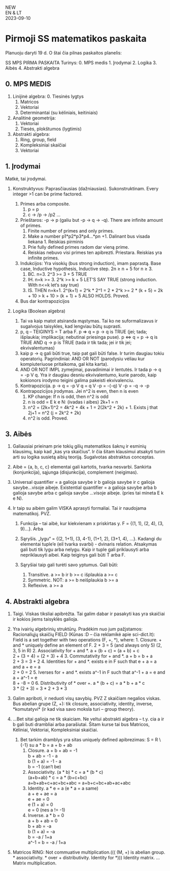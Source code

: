 NEW  
EN & LT  
2023-09-10

# Pirmoji SS matematikos paskaita

Planuoju daryti 19 d. O štai čia pilnas paskaitos planelis:

SS MPS PIRMA PASKAITA
Turinys: 0. MPS medis 1. Įrodymai 2. Logika 3. Aibės 4. Abstrakti algebra

## 0. MPS MEDIS

1. Linijinė algebra: 0. Tiesinės lygtys
   1. Matricos
   2. Vektoriai
   3. Determinantai (su kėliniais, keitiniais)
2. Analitinė geometrija:
   1. Vektoriai
   2. Tiesės, plokštumos (lygtimis)
3. Abstrakti algebra:
   1. Ring, group, field
   2. Kompleksiniai skaičiai
   3. Vektoriai

## 1. Įrodymai

Matkė, tai įrodymai.

1. Konstruktyvus: Paprasčiausias (dažniausias). Sukonstruktinam. Every integer >1 can be prime factored.

   1. Primes arba composite.
      1. p = p
      2. c -> /p -> /p2 …
   2. Prieštaros: -p -> p (galiu but -p -> q -> -q). There are infinite amount of primes.
      1. Finite number of primes and only primes.
      2. Make a number p1\*p2\*p3\*p4...\*pn +1. Dalinant bus visada liekana 1. Reiskias pirminis
      3. Prie fully defined primes radom dar vieną prime.
      4. Reiskias nebuvo visi primes ten apibrezti. Priestara. Reiskias yra infinite primes.
   3. Indukcijos: Yra visokių (bus strong induction), imam paprastą. Base case, Inductive hypothesis, Inductive step. 2n ≥ n + 5 for n ≥ 3.
      1. BC. n=3. 2^3 >= 3 + 5 TRUE
      2. IH. n=k >= 3. 2^k >= k + 5 LET‘S SAY TRUE (strong induction. With n<=k let‘s say true)
      3. IS. THEN n=k+1. 2^(k+1) = 2^k \* 2^1 = 2 \* 2^k >= 2 \* (k + 5) = 2k + 10 > k + 10 > (k + 1) + 5 ALSO HOLDS. Proved.
   4. Bus dar kontrapozicijos

2. Logika (Boolean algebra)

   1. Tai va kaip matot atsiranda mąstymas. Tai ko ne suformalizavus ir sugalvojus taisykles, kad lengviau būtų suprasti.
   2. p, q – TEIGINYS = T arba F. p => q = p -> q is TRUE (jei; tada; išplaukia; implikacija; nebutinai priesinga puse). p <=> q = p -> q is TRUE AND q -> p is TRUE (tada ir tik tada; jei ir tik jei; ekvivalentumas)
   3. kaip p -> q gali būti true, taip pat gali būti false. Ir turim daugiau tokiu operatorių. Pagrindiniai: AND OR NOT (parodysiu vėliau kur kompiuteriuose pritaikoma, gal kita karta).
   4. AND OR NOT IMPL zymejimai, pavadinimai ir lentutės. Ir tada p -> q = -p V q. Yra ir daugiau desniu ekvivalentumo, kurie parodo, kaip kokionors irodymo teigini galima pakeisti ekvivalenciu.
   5. Kontrapozicija. p -> q = -p V q = q V -p = -(-q) V -p = -q -> -p
   6. Kontrapozicijos įrodymas. Jei n^2 is even, then n is even
      1. KP change: If n is odd, then n^2 is odd
      2. n is odd = E k e N: (ivadas i aibes) 2k+1 = n
      3. n^2 = (2k+1)^2 = 4k^2 + 4k + 1 = 2(2k^2 + 2k) + 1. Exists j that 2j+1 = n^2 (j = 2k^2 + 2k)
      4. n^2 is odd. Proved.

## 3. Aibės

1. Galiausiai prieinam prie tokių gilių matematikos šaknų ir esminių klausimų, kaip kad „kas yra skaičius“. Ir čia šitam klausimui atsakyti turim arti su logika susietą aibių teoriją. Sugalvotas abstraktus conceptas.
2. Aibė = {a, b, c, c} elementai gali kartotis, tvarka nesvarbi. Sankirta (konjunkcija), sąjunga (disjunkcija), complement (neigimas).
3. Universal quantifier = a galioja savybe ir b galioja savybe ir c galioja savybe…visoje aibeje. Existential quantifier = a galioja savybe arba b galioja savybe arba c galioja savybe …visoje aibeje. (pries tai mineta E k e N).
4. Ir taip su aibėm galim VISKA aprasyti formaliai. Tai ir naudojama matematikoj. PVZ.

   1. Funkcija – tai aibė, kur kiekvienam x priskirtas y. F = {(1, 1), (2, 4), (3, 9)…}. Arba

   2. Sąryšis. „lygu“ = {(2, 1+1), (3, 4-1), (1+1, 2), (3+1, 4), …}. Kadangi du elementai tuple’e (eil tvarka svarbi) - dvinaris relation. Atsakymas gali buti tik lygu arba nelygu. Kaip ir tuple gali priklausyti arba nepriklausyti aibei. Kaip teiginys gali būti T arba F.
   3. Sąryšiai taip gali turėti savo yptumus. Gali būti:
      1. Transitive. a >= b ir b >= c išplaukia a >= c
      2. Symmetric. NOT: a >= b neišplaukia b >= a
      3. Reflexive. a >= a

## 4. Abstrakti algebra

1. Taigi. Viskas tiksliai apibrėžta. Tai galim dabar ir pasakyti kas yra skaičiai ir kokios jiems taisyklės galioja.
2. Yra ivairių algebrinių struktūrų. Pradėkim nuo jum pažįstamos: Racionaliųjų skaičių FIELD (Kūnas :D – čia reklamikė apie sci-dict.lt):
   Field is a set together with two operations (F, +, \*), where: 1. Closure. + and \* uniquely define an element of F.
   2 + 3 = 5 (and always only 5) (2, 3, 5 in R) 2. Associativity for + and \*. a + (b + c) = (a + b) + c  
   2 + (3 + 4) = (2 + 3) + 4 3. Commutativity for + and \*. a + b = b + a  
   2 + 3 = 3 + 2 4. Identities for + and \*. exists e in F such that e + a = a and a + e = a  
   2 + 0 = 2 5. Iverses for + and \*. exists a^-1 in F such that a^-1 + a = e and a + a^-1 = e  
   8 + -8 = 0 6. Distributivity of \* over +. a \* (b + c) = a \* b + a \* c  
   3 \* (2 + 3) = 3 \* 2 + 3 \* 3
3. Galim apriboti, ir neduoti visų savybių. PVZ Z skaičiam negalios viskas. Bus abelian grupe (Z, +): tik closure, associativity, identity, inverse, \*komutatyvi\* (ir kad visa savo moksla turi – group theory).
4. ...Bet sitai galioja ne tik skaiciam. Ne veltui abstrakti algebra – t.y. cia a ir b gali buti drambliai arba parašiutai. Šitam kurse tai bus Matricos, Kėliniai, Vektoriai, Kompleksiniai skaičiai.

   1. Bet tarkim dramblys yra sitas uniquely defined apibrezimas: S = R \ {-1} su a \* b = a + b + ab
      1. Closure. a + b + ab = -1  
         b + ab = -1 - a  
         b (1 + a) = -1 - a  
         b = -1 (can‘t be)
      2. Associativity. (a \* b) \* c = a \* (b \* c)  
         (a+b+ab) \* c = a \* (b+c+bc)  
         a+b+ab+c+ac+bc+abc = a+b+c+bc+ab+ac+abc
      3. Identity. a \* e = a (e \* a = a same)  
         a + e + ae = a  
         e + ae = 0  
         e (1 + a) = 0  
         e = 0 (nes a != -1)
      4. Inverse. a \* b = 0  
         a + b + ab = 0  
         b + ab = -a  
         b (1 + a) = -a  
         b = -a / 1+a  
         a^-1 = b = -a / 1+a

5. Matricos RING:
   Not commuative multiplication.((( (M, +) is abelian group. \* associativity. \* over + distributivity. Identity for \*)))
   Identity matrix. ... Matrix multiplication.
